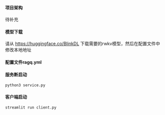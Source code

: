 #### 项目架构
待补充

#### 模型下载
请从 https://huggingface.co/BlinkDL  下载需要的rwkv模型，然后在配置文件中修改本地地址

#### 配置文件ragq.yml

#### 服务断启动

```shell
python3 service.py

```

#### 客户端启动
```shell
streamlit run client.py
```

